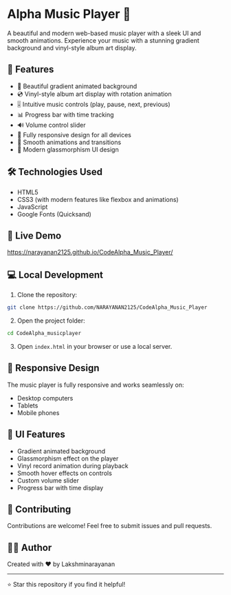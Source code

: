 # Alpha Music Player 🎵

A beautiful and modern web-based music player with a sleek UI and smooth animations. Experience your music with a stunning gradient background and vinyl-style album art display.

## 🌟 Features

- 🎨 Beautiful gradient animated background
- 💿 Vinyl-style album art display with rotation animation
- 🎚️ Intuitive music controls (play, pause, next, previous)
- 📊 Progress bar with time tracking
- 🔊 Volume control slider
- 📱 Fully responsive design for all devices
- 🎯 Smooth animations and transitions
- 🎨 Modern glassmorphism UI design

## 🛠️ Technologies Used

- HTML5
- CSS3 (with modern features like flexbox and animations)
- JavaScript
- Google Fonts (Quicksand)

## 🚀 Live Demo
https://narayanan2125.github.io/CodeAlpha_Music_Player/

## 💻 Local Development

1. Clone the repository:
```bash
git clone https://github.com/NARAYANAN2125/CodeAlpha_Music_Player
```

2. Open the project folder:
```bash
cd CodeAlpha_musicplayer
```

3. Open `index.html` in your browser or use a local server.

## 📱 Responsive Design

The music player is fully responsive and works seamlessly on:
- Desktop computers
- Tablets
- Mobile phones

## 🎨 UI Features

- Gradient animated background
- Glassmorphism effect on the player
- Vinyl record animation during playback
- Smooth hover effects on controls
- Custom volume slider
- Progress bar with time display

## 🤝 Contributing

Contributions are welcome! Feel free to submit issues and pull requests.

## 👨‍💻 Author

Created with ❤️ by Lakshminarayanan

---
⭐ Star this repository if you find it helpful!
